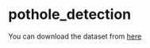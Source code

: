 # pothole_detection
You can download the dataset from [here](https://www.kaggle.com/atulyakumar98/pothole-detection-dataset?select=normal)
